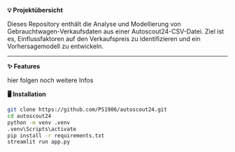 **💡 Projektübersicht**  

Dieses Repository enthält die Analyse und Modellierung von Gebrauchtwagen-Verkaufsdaten aus einer Autoscout24-CSV-Datei. Ziel ist es, Einflussfaktoren auf den Verkaufspreis zu identifizieren und ein Vorhersagemodell zu entwickeln.

---

**✨ Features**

hier folgen noch weitere Infos



**🖥 Installation**

```bash
git clone https://github.com/PS1906/autoscout24.git
cd autoscout24
python -m venv .venv
.venv\Scripts\activate
pip install -r requirements.txt
streamlit run app.py
